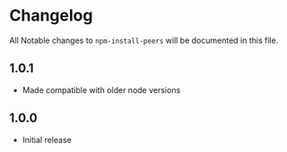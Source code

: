 # Changelog

All Notable changes to `npm-install-peers` will be documented in this file.

## 1.0.1
- Made compatible with older node versions

## 1.0.0
- Initial release
